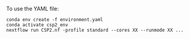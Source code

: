 To use the YAML file:

```
conda env create -f environment.yaml
conda activate csp2_env
nextflow run CSP2.nf -profile standard --cores XX --runmode XX ...
```
